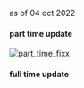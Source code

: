 as of 04 oct 2022 

#### part time update 

![part_time_fixx](https://user-images.githubusercontent.com/37848207/193937553-7fba7518-d044-4304-8ec7-7c4090552eef.png)

#### full time update 
